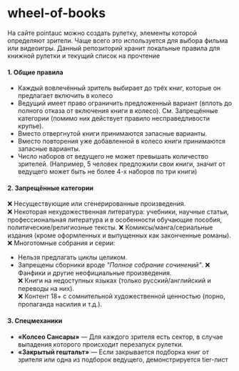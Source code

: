 # wheel-of-books
На сайте pointauc можно создать рулетку, элементы которой определяют зрители. Чаще всего это используется для выбора фильма или видеоигры.
Данный репозиторий хранит локальные правила для книжной рулетки и текущий список на прочтение

#### **1. Общие правила**  
- Каждый вовлечённый зритель выбирает до трёх книг, которые он предлагает включить в колесо
- Ведущий имеет право ограничить предложенный вариант (вплоть до полного отказа от включения книги в колесо).
См. Запрещённые категории (помимо них действует правило несправедливости крупье).
- Вместо отвергнутой книги принимаются запасные варианты.
- Вместо повторения уже добавленной в колесо книги принимаются запасные варианты.
- Число наборов от ведущего не может превышать количество зрителей. (Например, 5 человек предложили свои книги, значит от ведущего может быть не более 4-х наборов по три книги)


#### **2. Запрещённые категории**  
❌ Несуществующие или сгенерированные произведения.  
❌ Некоторая нехудожественная литература: учебники, научные статьи, профессиональная литература и в особенности обучающие пособия, политические/религиозные тексты.
❌ Комиксы/манга/сериальные издания (кроме оформленных и выпущенных как законченные романы).
❌ Многотомные собрания и серии:
  - Нельзя предлагать циклы целиком.  
  - Запрещены сборники вроде *"Полное собрание сочинений"*.
❌ Фанфики и другие неофициальные произведения.  
❌ Книги на недоступных языках (только русский/английский и переводы на них).  
❌ Контент 18+ с сомнительной художественной ценностью (порно, пропаганда насилия и т.д.).
 

#### **3. Спецмеханики** 
  - **«Колсео Сансары»** — Для каждого зрителя есть сектор, в случае выпадения которого происходит перезапуск рулетки.
  - **«Закрытый гештальт»** — Если закрывается подборка книг от зрителя или одна из подборок ведущего, демонстрируется tier-лист
